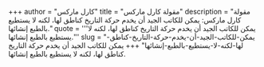 +++
author = "كارل ماركس"
title = "مقولة كارل ماركس"
description = "مقولة كارل ماركس: يمكن للكاتب الجيد أن يخدم حركة التاريخ كناطق لها، لكنه لا يستطيع بالطبع إنشائها."
quote = '''يمكن للكاتب الجيد أن يخدم حركة التاريخ كناطق لها، لكنه لا يستطيع بالطبع إنشائها.''' 
slug = "يمكن-للكاتب-الجيد-أن-يخدم-حركة-التاريخ-كناطق-لها-لكنه-لا-يستطيع-بالطبع-إنشائها"
+++
يمكن للكاتب الجيد أن يخدم حركة التاريخ كناطق لها، لكنه لا يستطيع بالطبع إنشائها.
